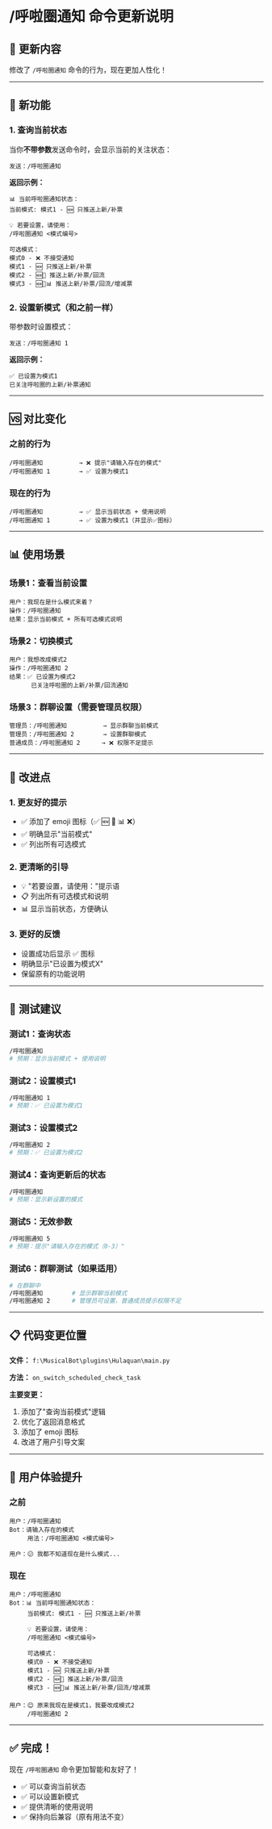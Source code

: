 # /呼啦圈通知 命令更新说明

## 🎉 更新内容

修改了 `/呼啦圈通知` 命令的行为，现在更加人性化！

---

## 📝 新功能

### 1. 查询当前状态
当你**不带参数**发送命令时，会显示当前的关注状态：

```
发送：/呼啦圈通知
```

**返回示例：**
```
📊 当前呼啦圈通知状态：
当前模式: 模式1 - 🆕 只推送上新/补票

💡 若要设置，请使用：
/呼啦圈通知 <模式编号>

可选模式：
模式0 - ❌ 不接受通知
模式1 - 🆕 只推送上新/补票
模式2 - 🆕🔄 推送上新/补票/回流
模式3 - 🆕🔄📊 推送上新/补票/回流/增减票
```

### 2. 设置新模式（和之前一样）
带参数时设置模式：

```
发送：/呼啦圈通知 1
```

**返回示例：**
```
✅ 已设置为模式1
已关注呼啦圈的上新/补票通知
```

---

## 🆚 对比变化

### 之前的行为
```
/呼啦圈通知          → ❌ 提示"请输入存在的模式"
/呼啦圈通知 1        → ✅ 设置为模式1
```

### 现在的行为
```
/呼啦圈通知          → ✅ 显示当前状态 + 使用说明
/呼啦圈通知 1        → ✅ 设置为模式1（并显示✅图标）
```

---

## 📊 使用场景

### 场景1：查看当前设置
```
用户：我现在是什么模式来着？
操作：/呼啦圈通知
结果：显示当前模式 + 所有可选模式说明
```

### 场景2：切换模式
```
用户：我想改成模式2
操作：/呼啦圈通知 2
结果：✅ 已设置为模式2
      已关注呼啦圈的上新/补票/回流通知
```

### 场景3：群聊设置（需要管理员权限）
```
管理员：/呼啦圈通知          → 显示群聊当前模式
管理员：/呼啦圈通知 2        → 设置群聊模式
普通成员：/呼啦圈通知 2      → ❌ 权限不足提示
```

---

## 🎨 改进点

### 1. 更友好的提示
- ✅ 添加了 emoji 图标（✅ 🆕 🔄 📊 ❌）
- ✅ 明确显示"当前模式"
- ✅ 列出所有可选模式

### 2. 更清晰的引导
- 💡 "若要设置，请使用："提示语
- 📋 列出所有可选模式和说明
- 📊 显示当前状态，方便确认

### 3. 更好的反馈
- 设置成功后显示 ✅ 图标
- 明确显示"已设置为模式X"
- 保留原有的功能说明

---

## 🧪 测试建议

### 测试1：查询状态
```bash
/呼啦圈通知
# 预期：显示当前模式 + 使用说明
```

### 测试2：设置模式1
```bash
/呼啦圈通知 1
# 预期：✅ 已设置为模式1
```

### 测试3：设置模式2
```bash
/呼啦圈通知 2
# 预期：✅ 已设置为模式2
```

### 测试4：查询更新后的状态
```bash
/呼啦圈通知
# 预期：显示新设置的模式
```

### 测试5：无效参数
```bash
/呼啦圈通知 5
# 预期：提示"请输入存在的模式（0-3）"
```

### 测试6：群聊测试（如果适用）
```bash
# 在群聊中
/呼啦圈通知        # 显示群聊当前模式
/呼啦圈通知 2      # 管理员可设置，普通成员提示权限不足
```

---

## 📋 代码变更位置

**文件：** `f:\MusicalBot\plugins\Hulaquan\main.py`

**方法：** `on_switch_scheduled_check_task`

**主要变更：**
1. 添加了"查询当前模式"逻辑
2. 优化了返回消息格式
3. 添加了 emoji 图标
4. 改进了用户引导文案

---

## 🎯 用户体验提升

### 之前
```
用户：/呼啦圈通知
Bot：请输入存在的模式
     用法：/呼啦圈通知 <模式编号>

用户：😕 我都不知道现在是什么模式...
```

### 现在
```
用户：/呼啦圈通知
Bot：📊 当前呼啦圈通知状态：
     当前模式: 模式1 - 🆕 只推送上新/补票
     
     💡 若要设置，请使用：
     /呼啦圈通知 <模式编号>
     
     可选模式：
     模式0 - ❌ 不接受通知
     模式1 - 🆕 只推送上新/补票
     模式2 - 🆕🔄 推送上新/补票/回流
     模式3 - 🆕🔄📊 推送上新/补票/回流/增减票

用户：😊 原来我现在是模式1，我要改成模式2
     /呼啦圈通知 2
```

---

## ✅ 完成！

现在 `/呼啦圈通知` 命令更加智能和友好了！

- ✅ 可以查询当前状态
- ✅ 可以设置新模式
- ✅ 提供清晰的使用说明
- ✅ 保持向后兼容（原有用法不变）
